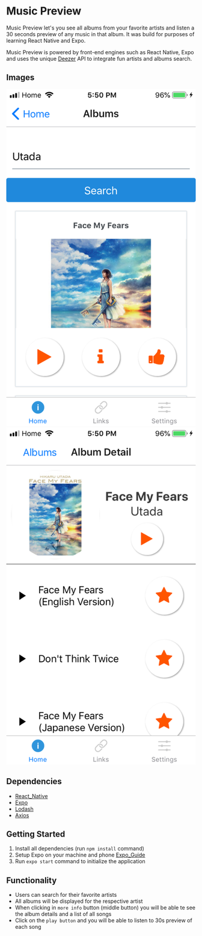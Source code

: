 # Music Preview

Music Preview let's you see all albums from your favorite artists and listen a 30 seconds preview of any music in that album. It was build for purposes of learning React Native and Expo.

Music Preview is powered by front-end engines such as React Native, Expo and uses the unique [Deezer](https://developers.deezer.com/) API to integrate fun artists and albums search.

## Images

!["Search Screen"](https://github.com/PointCodeZero/Music-Preview-App/blob/master/docs/search_screen.PNG)
!["Album Screen"](https://github.com/PointCodeZero/Music-Preview-App/blob/master/docs/album_screen.PNG)

## Dependencies

- [React_Native](https://facebook.github.io/react-native/)
- [Expo](https://expo.io/)
- [Lodash](https://lodash.com/)
- [Axios](https://github.com/axios/axios)

## Getting Started

1. Install all dependencies (run `npm install` command)
2. Setup Expo on your machine and phone [Expo_Guide](https://expo.io/learn)
3. Run `expo start` command to initialize the application

## Functionality

- Users can search for their favorite artists
- All albums will be displayed for the respective artist
- When clicking in `more info` button (middle button) you will be able te see the album details and a list of all songs
- Click on the `play button` and you will be able to listen to 30s preview of each song
